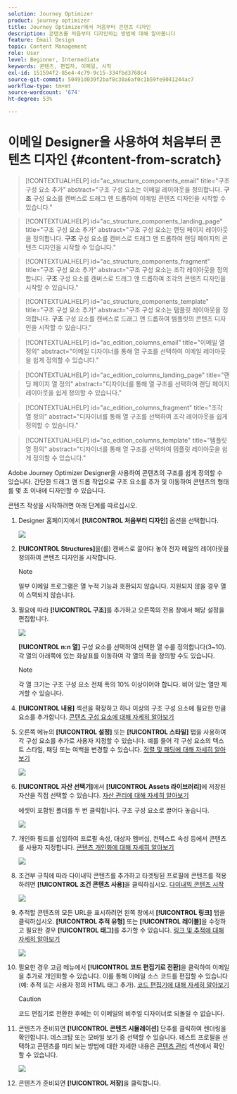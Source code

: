 ```yaml
---
solution: Journey Optimizer
product: journey optimizer
title: Journey Optimizer에서 처음부터 콘텐츠 디자인
description: 콘텐츠를 처음부터 디자인하는 방법에 대해 알아봅니다
feature: Email Design
topic: Content Management
role: User
level: Beginner, Intermediate
keywords: 콘텐츠, 편집자, 이메일, 시작
exl-id: 151594f2-85e4-4c79-9c15-334fbd3768c4
source-git-commit: 50491d039f2baf8c30a6af0c1b59fe9041244ac7
workflow-type: tm+mt
source-wordcount: '674'
ht-degree: 53%

---
```


# 이메일 Designer을 사용하여 처음부터 콘텐츠 디자인 {#content-from-scratch}

>[!CONTEXTUALHELP]
>id="ac_structure_components_email"
>title="구조 구성 요소 추가"
>abstract="구조 구성 요소는 이메일 레이아웃을 정의합니다. **구조** 구성 요소를 캔버스로 드래그 앤 드롭하여 이메일 콘텐츠 디자인을 시작할 수 있습니다."

>[!CONTEXTUALHELP]
>id="ac_structure_components_landing_page"
>title="구조 구성 요소 추가"
>abstract="구조 구성 요소는 랜딩 페이지 레이아웃을 정의합니다. **구조** 구성 요소를 캔버스로 드래그 앤 드롭하여 랜딩 페이지의 콘텐츠 디자인을 시작할 수 있습니다."

>[!CONTEXTUALHELP]
>id="ac_structure_components_fragment"
>title="구조 구성 요소 추가"
>abstract="구조 구성 요소는 조각 레이아웃을 정의합니다. **구조** 구성 요소를 캔버스로 드래그 앤 드롭하여 조각의 콘텐츠 디자인을 시작할 수 있습니다."

>[!CONTEXTUALHELP]
>id="ac_structure_components_template"
>title="구조 구성 요소 추가"
>abstract="구조 구성 요소는 템플릿 레이아웃을 정의합니다. **구조** 구성 요소를 캔버스로 드래그 앤 드롭하여 템플릿의 콘텐츠 디자인을 시작할 수 있습니다."


>[!CONTEXTUALHELP]
>id="ac_edition_columns_email"
>title="이메일 열 정의"
>abstract="이메일 디자이너를 통해 열 구조를 선택하여 이메일 레이아웃을 쉽게 정의할 수 있습니다."

>[!CONTEXTUALHELP]
>id="ac_edition_columns_landing_page"
>title="랜딩 페이지 열 정의"
>abstract="디자이너를 통해 열 구조를 선택하여 랜딩 페이지 레이아웃을 쉽게 정의할 수 있습니다."

>[!CONTEXTUALHELP]
>id="ac_edition_columns_fragment"
>title="조각 열 정의"
>abstract="디자이너를 통해 열 구조를 선택하여 조각 레이아웃을 쉽게 정의할 수 있습니다."

>[!CONTEXTUALHELP]
>id="ac_edition_columns_template"
>title="템플릿 열 정의"
>abstract="디자이너를 통해 열 구조를 선택하여 템플릿 레이아웃을 쉽게 정의할 수 있습니다."


Adobe Journey Optimizer Designer을 사용하여 콘텐츠의 구조를 쉽게 정의할 수 있습니다. 간단한 드래그 앤 드롭 작업으로 구조 요소를 추가 및 이동하여 콘텐츠의 형태를 몇 초 이내에 디자인할 수 있습니다.

콘텐츠 작성을 시작하려면 아래 단계를 따르십시오.

1. Designer 홈페이지에서 **[!UICONTROL 처음부터 디자인]** 옵션을 선택합니다.

   ![](assets/email_designer.png)

1. **[!UICONTROL Structures]**&#x200B;을(를) 캔버스로 끌어다 놓아 전자 메일의 레이아웃을 정의하여 콘텐츠 디자인을 시작합니다.

   >[!NOTE]
   >
   >일부 이메일 프로그램은 열 누적 기능과 호환되지 않습니다. 지원되지 않을 경우 열이 스택되지 않습니다.

   <!--Once placed in the email, you cannot move nor remove your components unless there is already a content component or a fragment placed inside. This is not true in AJO - TBC?-->

1. 필요에 따라 **[!UICONTROL 구조]**&#x200B;를 추가하고 오른쪽의 전용 창에서 해당 설정을 편집합니다.

   ![](assets/email_designer_structure_components.png)

   **[!UICONTROL n:n 열]** 구성 요소를 선택하여 선택한 열 수를 정의합니다(3~10). 각 열의 아래쪽에 있는 화살표를 이동하여 각 열의 폭을 정의할 수도 있습니다.

   >[!NOTE]
   >
   >각 열 크기는 구조 구성 요소 전체 폭의 10% 이상이어야 합니다. 비어 있는 열만 제거할 수 있습니다.

1. **[!UICONTROL 내용]** 섹션을 확장하고 하나 이상의 구조 구성 요소에 필요한 만큼 요소를 추가합니다. [콘텐츠 구성 요소에 대해 자세히 알아보기](content-components.md)

1. 오른쪽 메뉴의 **[!UICONTROL 설정]** 또는 **[!UICONTROL 스타일]** 탭을 사용하여 각 구성 요소를 추가로 사용자 지정할 수 있습니다. 예를 들어 각 구성 요소의 텍스트 스타일, 패딩 또는 여백을 변경할 수 있습니다. [정렬 및 패딩에 대해 자세히 알아보기](alignment-and-padding.md)

   ![](assets/email_designer_structure_component.png)

1. **[!UICONTROL 자산 선택기]**&#x200B;에서 **[!UICONTROL Assets 라이브러리]**&#x200B;에 저장된 자산을 직접 선택할 수 있습니다. [자산 관리에 대해 자세히 알아보기](../integrations/assets.md)

   에셋이 포함된 폴더를 두 번 클릭합니다. 구조 구성 요소로 끌어다 놓습니다.

   ![](assets/email_designer_asset_picker.png)

1. 개인화 필드를 삽입하여 프로필 속성, 대상자 멤버십, 컨텍스트 속성 등에서 콘텐츠를 사용자 지정합니다. [콘텐츠 개인화에 대해 자세히 알아보기](../personalization/personalize.md)

   ![](assets/email_designer_personalization.png)

1. 조건부 규칙에 따라 다이내믹 콘텐츠를 추가하고 타겟팅된 프로필에 콘텐츠를 적용하려면 **[!UICONTROL 조건 콘텐츠 사용]**&#x200B;을 클릭하십시오. [다이내믹 콘텐츠 시작](../personalization/get-started-dynamic-content.md)

   ![](assets/email_designer_dynamic-content.png)

1. 추적할 콘텐츠의 모든 URL을 표시하려면 왼쪽 창에서 **[!UICONTROL 링크]** 탭을 클릭하십시오. **[!UICONTROL 추적 유형]** 또는 **[!UICONTROL 레이블]**&#x200B;을 수정하고 필요한 경우 **[!UICONTROL 태그]**&#x200B;를 추가할 수 있습니다. [링크 및 추적에 대해 자세히 알아보기](message-tracking.md)

   ![](assets/email_designer_links.png)

1. 필요한 경우 고급 메뉴에서 **[!UICONTROL 코드 편집기로 전환]**&#x200B;을 클릭하여 이메일을 추가로 개인화할 수 있습니다. 이를 통해 이메일 소스 코드를 편집할 수 있습니다(예: 추적 또는 사용자 정의 HTML 태그 추가). [코드 편집기에 대해 자세히 알아보기](code-content.md)

   >[!CAUTION]
   >
   >코드 편집기로 전환한 후에는 이 이메일의 비주얼 디자이너로 되돌릴 수 없습니다.

1. 콘텐츠가 준비되면 **[!UICONTROL 콘텐츠 시뮬레이션]** 단추를 클릭하여 렌더링을 확인합니다. 데스크탑 또는 모바일 보기 중 선택할 수 있습니다. 테스트 프로필을 선택하고 콘텐츠를 미리 보는 방법에 대한 자세한 내용은 [콘텐츠 관리](../content-management/preview-test.md) 섹션에서 확인할 수 있습니다.

   ![](assets/email_designer_simulate_content.png)

1. 콘텐츠가 준비되면 **[!UICONTROL 저장]**&#x200B;을 클릭합니다.
